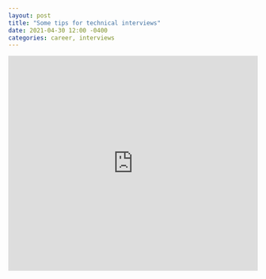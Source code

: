 ```yaml
---
layout: post
title: "Some tips for technical interviews"
date: 2021-04-30 12:00 -0400
categories: career, interviews
---
```

<iframe src="https://www.linkedin.com/embed/feed/update/urn:li:share:6798662703675273216" height="434" width="504" frameborder="0" allowfullscreen="" title="Embedded post"></iframe>
